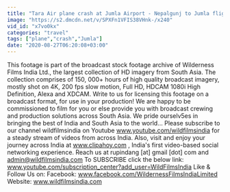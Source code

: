 ```yaml
---
title: "Tara Air plane crash at Jumla Airport - Nepalgunj to Jumla flight"
image: "https://s2.dmcdn.net/v/SPXFn1VFIS38VHnk-/x240"
vid_id: "x7vo0kx"
categories: "travel"
tags: ["plane","crash","Jumla"]
date: "2020-08-27T06:20:08+03:00"
---
```

This footage is part of the broadcast stock footage archive of Wilderness Films India Ltd., the largest collection of HD imagery from South Asia. The collection comprises of 150, 000+ hours of high quality broadcast imagery, mostly shot on 4K, 200 fps slow motion, Full HD, HDCAM 1080i High Definition, Alexa and XDCAM. Write to us for licensing this footage on a broadcast format, for use in your production! We are happy to be commissioned to film for you or else provide you with broadcast crewing and production solutions across South Asia. We pride ourselv5es in bringing the best of India and South Asia to the world... Please subscribe to our channel wildfilmsindia on Youtube www.youtube.com/wildfilmsindia for a steady stream of videos from across India. Also, visit and enjoy your journey across India at www.clipahoy.com , India's first video-based social networking experience. Reach us at rupindang [at] gmail [dot] com and admin@wildfilmsindia.com To SUBSCRIBE click the below link: www.youtube.com/subscription_center?add_user=WildFilmsIndia Like &amp; Follow Us on: Facebook: www.facebook.com/WildernessFilmsIndiaLimited Website: www.wildfilmsindia.com
